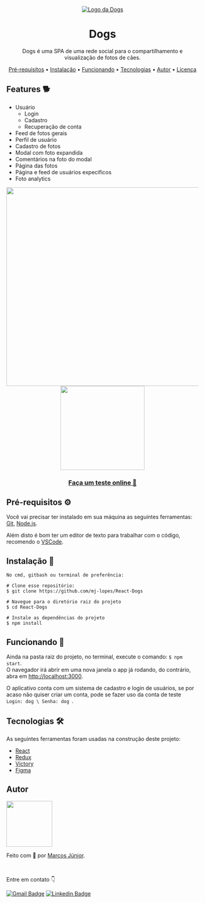 <p align='center'>  
<a href='https://nice-weather.vercel.app' > 
  <img src='https://user-images.githubusercontent.com/56007721/140631908-8f5b1069-0d2b-4ee1-b72f-a598e3f352e9.png' alt='Logo da Dogs'> 
</a>
</p>

<h1 align='center'>Dogs</h1> 
<p align='center'>  
Dogs é uma SPA de uma rede social para o compartilhamento e visualização de fotos de cães. 

<p align="center">
 <a href="#requisitos">Pré-requisitos</a> •
 <a href="#instalacao">Instalação</a> •
 <a href="#funcionando">Funcionando</a> •
 <a href="#tecnologias">Tecnologias</a> •   
 <a href="#autor">Autor</a> •
 <a href="#licenc-a">Licença</a> 
</p>

<h2> Features 🐕</h2>

- Usuário
  - Login
  - Cadastro
  - Recuperação de conta
- Feed de fotos gerais
- Perfil de usuário
- Cadastro de fotos
- Modal com foto expandida
- Comentários na foto do modal
- Página das fotos
- Página e feed de usuários expecificos 
- Foto analytics 

<div align='center'> 
<img src='https://user-images.githubusercontent.com/56007721/140632457-37e24230-c58b-4ba7-aa6c-446253a103e3.png'/ style="width: 520px;" />   <img src='https://user-images.githubusercontent.com/56007721/140632458-745d5763-a742-4d8f-af37-e3d03027b712.png' style="width: 220px;"/>

<a href='https://react-dogs-gold.vercel.app'> <h3> Faça um teste online 🐶</h3> </a>

</div>


<h2 id='requisitos'> Pré-requisitos ⚙</h2>

Você vai precisar ter instalado em sua máquina as seguintes ferramentas:
[Git](https://git-scm.com), [Node.js](https://nodejs.org/en/).

Além disto é bom ter um editor de texto para trabalhar com o código, recomendo o [VSCode](https://code.visualstudio.com/).

<h2 id='instalacao'> Instalação 🔧</h2>

``` 
No cmd, gitbash ou terminal de preferência: 

# Clone esse repositório:
$ git clone https://github.com/mj-lopes/React-Dogs 

# Navegue para o diretório raiz do projeto
$ cd React-Dogs

# Instale as dependências do projeto
$ npm install
```

<h2 id='funcionando'> Funcionando 💨 </h2>

Ainda na pasta raiz do projeto, no terminal, execute o comando: ``` $ npm start ```.<br/>
O navegador irá abrir em uma nova janela o app já rodando, do contrário, abra em [http://localhost:3000](http://localhost:3000).

O aplicativo conta com um sistema de cadastro e login de usuários, se por acaso não quiser criar um conta, pode se fazer uso da conta de teste ```Login: dog \ Senha: dog ```.

</p>

<h2 id='tecnologias'> Tecnologias 🛠 </h2>

As seguintes ferramentas foram usadas na construção deste projeto:

- [React](https://pt-br.reactjs.org/)
- [Redux](https://react-redux.js.org/)
- [Victory](https://formidable.com/open-source/victory/)
- [Figma](https://www.figma.com/ui-design-tool/)


<h2 id='autor'> Autor </h2>

<img src='https://user-images.githubusercontent.com/56007721/140599522-58255910-aa8e-4045-9cf9-2f061d6dd472.png' style="width: 120px;">
<p>Feito com 🧡 por <a href='https://github.com/mj-lopes'>Marcos Júnior</a>. </p><br/>
<p>Entre em contato 👇

[![Gmail Badge](https://img.shields.io/badge/-mlrj.junior%40gmail.com-c14438?style=flat-square&logo=Gmail&logoColor=white&link=mailto:mlrj.junior@gmail.com)](mailto:mlrj.junior@gmail.com)
[![Linkedin Badge](https://img.shields.io/badge/-Marcos_Junior-blue?style=flat-square&logo=Linkedin&logoColor=white&link=https://www.linkedin.com/in/mlrjunior/)](https://www.linkedin.com/in/mlrjunior/) 
</p>
